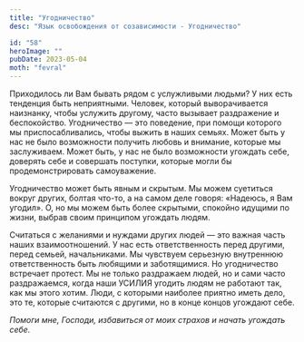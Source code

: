 ```yaml
---
title: "Угодничество"
desc: "Язык освобождения от созависимости - Угодничество"

id: "58"
heroImage: ""
pubDate: 2023-05-04
moth: "fevral"
---
```


Приходилось ли Вам бывать рядом с услужливыми людьми? У них есть тенденция
быть неприятными. Человек, который выворачивается наизнанку, чтобы услужить
другому, часто вызывает раздражение и беспокойство. Угодничество — это
поведение, при помощи которого мы приспосабливались, чтобы выжить в наших
семьях. Может быть у нас не было возможности получить любовь и внимание,
которые мы заслуживаем. Может быть, у нас не было возможности угождать себе,
доверять себе и совершать поступки, которые могли бы продемонстрировать
самоуважение.

Угодничество может быть явным и скрытым. Мы можем суетиться вокруг других,
болтая что-то, а на самом деле говоря: «Надеюсь, я Вам угодил». О, но мы можем
быть более скрытыми, спокойно идущими по жизни, выбрав своим принципом
угождать людям.

Считаться с желаниями и нуждами других людей — это важная часть наших
взаимоотношений. У нас есть ответственность перед другими, перед семьей,
начальниками. Мы чувствуем серьезную внутреннюю ответственность быть любящими
и заботящимися. Но угодничество встречает протест. Мы не только раздражаем
людей, но и сами часто раздражаемся, когда наши УСИЛИЯ угодить людям не
работают так, как мы этого хотим. Люди, с которыми наиболее приятно иметь
дело, это те, которые считаются с другими, но в конце концов угождают себе.

_Помоги_ _мне,_ _Господи,_ _избавиться_ _от_ _моих_ _страхов_ _и_ _начать_
_угождать_ _себе._
